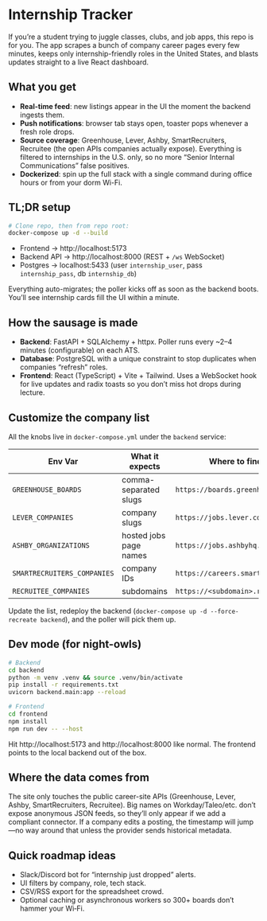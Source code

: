 # Internship Tracker

If you’re a student trying to juggle classes, clubs, and job apps, this repo is for you. The app scrapes a bunch of company career pages every few minutes, keeps only internship-friendly roles in the United States, and blasts updates straight to a live React dashboard. 

## What you get
- **Real-time feed**: new listings appear in the UI the moment the backend ingests them.
- **Push notifications**: browser tab stays open, toaster pops whenever a fresh role drops.
- **Source coverage**: Greenhouse, Lever, Ashby, SmartRecruiters, Recruitee (the open APIs companies actually expose). Everything is filtered to internships in the U.S. only, so no more “Senior Internal Communications” false positives.
- **Dockerized**: spin up the full stack with a single command during office hours or from your dorm Wi-Fi.

## TL;DR setup
```bash
# Clone repo, then from repo root:
docker-compose up -d --build
```
- Frontend → http://localhost:5173
- Backend API → http://localhost:8000 (REST + `/ws` WebSocket)
- Postgres → localhost:5433 (user `internship_user`, pass `internship_pass`, db `internship_db`)

Everything auto-migrates; the poller kicks off as soon as the backend boots. You’ll see internship cards fill the UI within a minute.

## How the sausage is made
- **Backend**: FastAPI + SQLAlchemy + httpx. Poller runs every ~2–4 minutes (configurable) on each ATS.
- **Database**: PostgreSQL with a unique constraint to stop duplicates when companies “refresh” roles.
- **Frontend**: React (TypeScript) + Vite + Tailwind. Uses a WebSocket hook for live updates and radix toasts so you don’t miss hot drops during lecture.

## Customize the company list
All the knobs live in `docker-compose.yml` under the `backend` service:

| Env Var | What it expects | Where to find the values |
| --- | --- | --- |
| `GREENHOUSE_BOARDS` | comma-separated slugs | `https://boards.greenhouse.io/<slug>` |
| `LEVER_COMPANIES` | company slugs | `https://jobs.lever.co/<slug>` |
| `ASHBY_ORGANIZATIONS` | hosted jobs page names | `https://jobs.ashbyhq.com/<name>` |
| `SMARTRECRUITERS_COMPANIES` | company IDs | `https://careers.smartrecruiters.com/<id>` |
| `RECRUITEE_COMPANIES` | subdomains | `https://<subdomain>.recruitee.com` |

Update the list, redeploy the backend (`docker-compose up -d --force-recreate backend`), and the poller will pick them up.

## Dev mode (for night-owls)
```bash
# Backend
cd backend
python -m venv .venv && source .venv/bin/activate
pip install -r requirements.txt
uvicorn backend.main:app --reload

# Frontend
cd frontend
npm install
npm run dev -- --host
```

Hit http://localhost:5173 and http://localhost:8000 like normal. The frontend points to the local backend out of the box.

## Where the data comes from
The site only touches the public career-site APIs (Greenhouse, Lever, Ashby, SmartRecruiters, Recruitee). Big names on Workday/Taleo/etc. don’t expose anonymous JSON feeds, so they’ll only appear if we add a compliant connector. If a company edits a posting, the timestamp will jump—no way around that unless the provider sends historical metadata.

## Quick roadmap ideas
- Slack/Discord bot for “internship just dropped” alerts.
- UI filters by company, role, tech stack.
- CSV/RSS export for the spreadsheet crowd.
- Optional caching or asynchronous workers so 300+ boards don’t hammer your Wi‑Fi.
